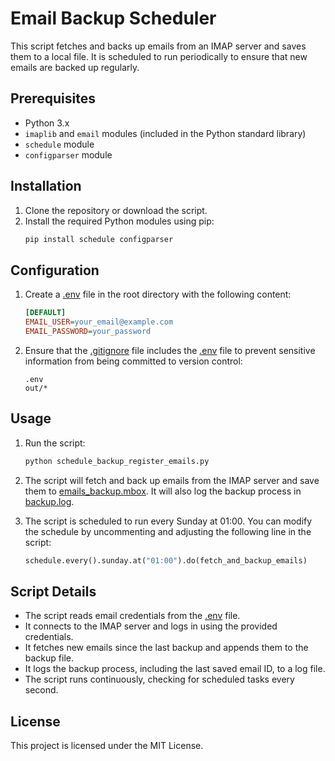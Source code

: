 # Email Backup Scheduler

This script fetches and backs up emails from an IMAP server and saves them to a local file. It is scheduled to run periodically to ensure that new emails are backed up regularly.

## Prerequisites

- Python 3.x
- `imaplib` and `email` modules (included in the Python standard library)
- `schedule` module
- `configparser` module

## Installation

1. Clone the repository or download the script.
2. Install the required Python modules using pip:
    ```sh
    pip install schedule configparser
    ```

## Configuration

1. Create a [.env](http://_vscodecontentref_/0) file in the root directory with the following content:
    ```ini
    [DEFAULT]
    EMAIL_USER=your_email@example.com
    EMAIL_PASSWORD=your_password
    ```

2. Ensure that the [.gitignore](http://_vscodecontentref_/1) file includes the [.env](http://_vscodecontentref_/2) file to prevent sensitive information from being committed to version control:
    ```gitignore
    .env
    out/*
    ```

## Usage

1. Run the script:
    ```sh
    python schedule_backup_register_emails.py
    ```

2. The script will fetch and back up emails from the IMAP server and save them to [emails_backup.mbox](http://_vscodecontentref_/3). It will also log the backup process in [backup.log](http://_vscodecontentref_/4).

3. The script is scheduled to run every Sunday at 01:00. You can modify the schedule by uncommenting and adjusting the following line in the script:
    ```python
    schedule.every().sunday.at("01:00").do(fetch_and_backup_emails)
    ```

## Script Details

- The script reads email credentials from the [.env](http://_vscodecontentref_/5) file.
- It connects to the IMAP server and logs in using the provided credentials.
- It fetches new emails since the last backup and appends them to the backup file.
- It logs the backup process, including the last saved email ID, to a log file.
- The script runs continuously, checking for scheduled tasks every second.

## License

This project is licensed under the MIT License.